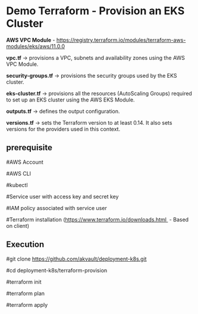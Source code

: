 # Demo Terraform - Provision an EKS Cluster

**AWS VPC Module** - https://registry.terraform.io/modules/terraform-aws-modules/eks/aws/11.0.0

**vpc.tf** -> provisions a VPC, subnets and availability zones using the AWS VPC Module.

**security-groups.tf** ->  provisions the security groups used by the EKS cluster.

**eks-cluster.tf** ->  provisions all the resources (AutoScaling Groups) required to set up an EKS cluster using the AWS EKS Module.

**outputs.tf** -> defines the output configuration.

**versions.tf** -> sets the Terraform version to at least 0.14. It also sets versions for the providers used in this context.

## **prerequisite**

  #AWS Account 
  
  #AWS CLI 
  
  #kubectl 
  
  #Service user with access key and secret key 
  
  #IAM policy associated with service user
  
  #Terraform installation (https://www.terraform.io/downloads.html  - Based on client)
  

## **Execution**

  #git clone https://github.com/akvault/deployment-k8s.git

  #cd deployment-k8s/terraform-provision

  #terraform init

  #terraform plan

  #terraform apply


